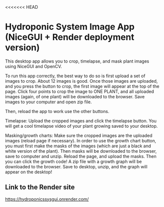 <<<<<<< HEAD
# Hydroponic System Image App (NiceGUI + Render deployment version)

This desktop app allows you to crop, timelapse, and mask plant images using NiceGUI and OpenCV.

To run this app correctly, the best way to do so is first upload a set of images
to crop. About 12 images is good. Once those images are uploaded, and you press the button to crop, the first image will appear at the top of the page. Click four points to crop the image to ONE PLANT, and all uploaded images (again, of one plant) will be downloaded to the browser. Save images to your computer and open zip file. 

Then, reload the app to work use the other buttons. 

Timelapse: Upload the cropped images and click the timelapse button. You will get a cool timelapse video of your plant growing saved to your desktop. 

Masking/growth charts: Make sure the cropped images are the uploaded images (reload page if necessary). In order to use the growth chart button, you must first make the masks of the images (which are just a black and white version of the plant). Then masks will be downloaded to the browser, save to computer and unzip. Reload the page, and upload the masks. Then you can click the growth code! A zip file with a growth graph will be downloaded to the browser. Save to desktop, unzip, and the graph will appear on the desktop!

## Link to the Render site

https://hydroponicssysgui.onrender.com/ 

